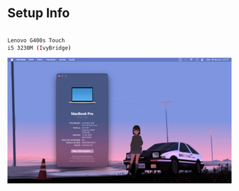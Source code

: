 # Setup Info
```bash 

Lenovo G400s Touch
i5 3230M (IvyBridge)
```
![setup](https://raw.githubusercontent.com/emal0n/hackintosh_i5/sonoma/raw/idk.png)
